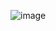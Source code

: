 ![image](https://user-images.githubusercontent.com/101781981/158736248-c8babb22-1382-4cd6-937e-2eb0c86a4d7a.png)
